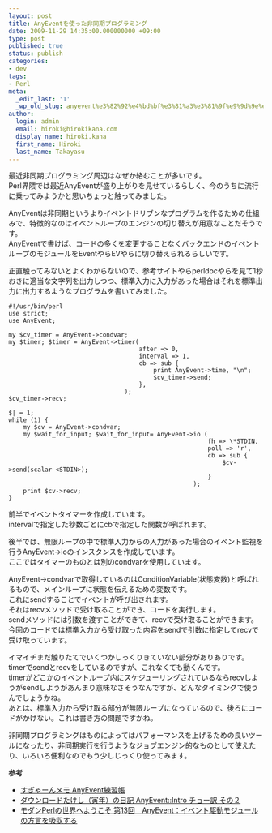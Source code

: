 ```yaml
---
layout: post
title: AnyEventを使った非同期プログラミング
date: 2009-11-29 14:35:00.000000000 +09:00
type: post
published: true
status: publish
categories:
- dev
tags:
- Perl
meta:
  _edit_last: '1'
  _wp_old_slug: anyevent%e3%82%92%e4%bd%bf%e3%81%a3%e3%81%9f%e9%9d%9e%e5%90%8c%e6%9c%9f%e3%83%97%e3%83%ad%e3%82%b0%e3%83%a9%e3%83%9f%e3%83%b3%e3%82%b0
author:
  login: admin
  email: hiroki@hirokikana.com
  display_name: hiroki.kana
  first_name: Hiroki
  last_name: Takayasu
---
```

最近非同期プログラミング周辺はなぜか絡むことが多いです。  
Perl界隈では最近AnyEventが盛り上がりを見せているらしく、今のうちに流行に乗ってみようかと思いちょっと触ってみました。

AnyEventは非同期というよりイベントドリブンなプログラムを作るための仕組みで、特徴的なのはイベントループのエンジンの切り替えが用意なことだそうです。  
AnyEventで書けば、コードの多くを変更することなくバックエンドのイベントループのモジュールをEventやらEVやらに切り替えられるらしいです。

正直触ってみないとよくわからないので、参考サイトやらperldocやらを見て1秒おきに適当な文字列を出力しつつ、標準入力に入力があった場合はそれを標準出力に出力するようなプログラムを書いてみました。
    
    
    
    #!/usr/bin/perl                                                                                                                                                                 
    use strict;                                                                                                                                                                     
    use AnyEvent;                                                                                                                                                                   
                                                                                                                                                                                    
    my $cv_timer = AnyEvent->condvar;                                                                                                                                               
    my $timer; $timer = AnyEvent->timer(                                                                                                                                            
                                        after => 0,                                                                                                                                 
                                        interval => 1,                                                                                                                              
                                        cb => sub {                                                                                                                                 
                                            print AnyEvent->time, "\n";                                                                                                             
                                            $cv_timer->send;                                                                                                                        
                                        },                                                                                                                                          
                                    );                                                                                                                                              
    $cv_timer->recv;                                                                                                                                                                
                                                                                                                                                                                    
    $| = 1;                                                                                                                                                                         
    while (1) {                                                                                                                                                                     
        my $cv = AnyEvent->condvar;                                                                                                                                                 
        my $wait_for_input; $wait_for_input= AnyEvent->io (                                                                                                                         
                                                           fh => \*STDIN,                                                                                                           
                                                           poll => 'r',                                                                                                             
                                                           cb => sub {                                                                                                              
                                                               $cv->send(scalar <STDIN>);                                                                                           
                                                           }                                                                                                                        
                                                       );                                                                                                                           
        print $cv->recv;                                                                                                                                                            
    }                                                                                                                              
    

前半でイベントタイマーを作成しています。  
intervalで指定した秒数ごとにcbで指定した関数が呼ばれます。

後半では、無限ループの中で標準入力からの入力があった場合のイベント監視を行うAnyEvent->ioのインスタンスを作成しています。  
ここではタイマーのものとは別のcondvarを使用しています。

AnyEvent->condvarで取得しているのはConditionVariable(状態変数)と呼ばれるもので、メインループに状態を伝えるための変数です。  
これにsendすることでイベントが呼び出されます。  
それはrecvメソッドで受け取ることができ、コードを実行します。  
sendメソッドには引数を渡すことができて、recvで受け取ることができます。  
今回のコードでは標準入力から受け取った内容をsendで引数に指定してrecvで受け取っています。

イマイチまだ触りたてでいくつかしっくりきていない部分がありありです。  
timerでsendとrecvをしているのですが、これなくても動くんです。  
timerがどこかのイベントループ内にスケジューリングされているならrecvしようがsendしようがあんまり意味なさそうなんですが、どんなタイミングで使うんでしょうかね。  
あとは、標準入力から受け取る部分が無限ループになっているので、後ろにコードがかけない。これは書き方の問題ですかね。

非同期プログラミングはものによってはパフォーマンスを上げるための良いツールになったり、非同期実行を行うようなジョブエンジン的なものとして使えたり、いろいろ便利なのでもう少しじっくり使ってみます。

**参考**

  * [すぎゃーんメモ AnyEvent練習帳](http://d.hatena.ne.jp/sugyan/20090927/1253984074)
  * [ダウンロードたけし（寅年）の日記 AnyEvent::Intro チョー訳 その２](http://d.hatena.ne.jp/download_takeshi/20090923/1253692162)
  * [モダンPerlの世界へようこそ 第13回　AnyEvent：イベント駆動モジュールの方言を吸収する](http://gihyo.jp/dev/serial/01/modern-perl/0013)


